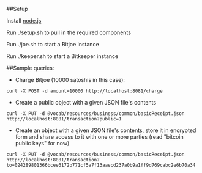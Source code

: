 ##Setup

Install [node.js](http://nodejs.org/)

Run ./setup.sh to pull in the required components

Run ./joe.sh to start a Bitjoe instance
    
Run ./keeper.sh to start a Bitkeeper instance

##Sample queries: 

- Charge Bitjoe (10000 satoshis in this case):
```
curl -X POST -d amount=10000 http://localhost:8081/charge
```
- Create a public object with a given JSON file's contents
```
curl -X PUT -d @vocab/resources/business/common/basicReceipt.json http://localhost:8081/transaction?public=1
```
- Create an object with a given JSON file's contents, store it in encrypted form and share access to it with one or more parties (read "bitcoin public keys" for now)
```
curl -X PUT -d @vocab/resources/business/common/basicReceipt.json http://localhost:8081/transaction?to=024289801366bcee6172b771cf5a7f13aaecd237a0b9a1ff9d769cabc2e6b70a34
```
